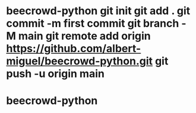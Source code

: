 # beecrowd-python git init git add . git commit -m first commit git branch -M main git remote add origin https://github.com/albert-miguel/beecrowd-python.git git push -u origin main
# beecrowd-python
